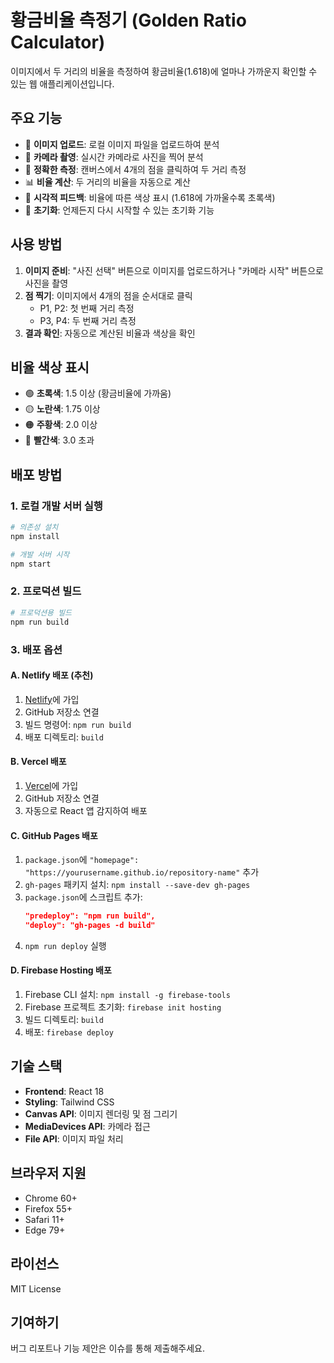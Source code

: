 # 황금비율 측정기 (Golden Ratio Calculator)

이미지에서 두 거리의 비율을 측정하여 황금비율(1.618)에 얼마나 가까운지 확인할 수 있는 웹 애플리케이션입니다.

## 주요 기능

- 📸 **이미지 업로드**: 로컬 이미지 파일을 업로드하여 분석
- 📱 **카메라 촬영**: 실시간 카메라로 사진을 찍어 분석
- 🎯 **정확한 측정**: 캔버스에서 4개의 점을 클릭하여 두 거리 측정
- 📊 **비율 계산**: 두 거리의 비율을 자동으로 계산
- 🎨 **시각적 피드백**: 비율에 따른 색상 표시 (1.618에 가까울수록 초록색)
- 🔄 **초기화**: 언제든지 다시 시작할 수 있는 초기화 기능

## 사용 방법

1. **이미지 준비**: "사진 선택" 버튼으로 이미지를 업로드하거나 "카메라 시작" 버튼으로 사진을 촬영
2. **점 찍기**: 이미지에서 4개의 점을 순서대로 클릭
   - P1, P2: 첫 번째 거리 측정
   - P3, P4: 두 번째 거리 측정
3. **결과 확인**: 자동으로 계산된 비율과 색상을 확인

## 비율 색상 표시

- 🟢 **초록색**: 1.5 이상 (황금비율에 가까움)
- 🟡 **노란색**: 1.75 이상
- 🟠 **주황색**: 2.0 이상
- 🔴 **빨간색**: 3.0 초과

## 배포 방법

### 1. 로컬 개발 서버 실행

```bash
# 의존성 설치
npm install

# 개발 서버 시작
npm start
```

### 2. 프로덕션 빌드

```bash
# 프로덕션용 빌드
npm run build
```

### 3. 배포 옵션

#### A. Netlify 배포 (추천)
1. [Netlify](https://netlify.com)에 가입
2. GitHub 저장소 연결
3. 빌드 명령어: `npm run build`
4. 배포 디렉토리: `build`

#### B. Vercel 배포
1. [Vercel](https://vercel.com)에 가입
2. GitHub 저장소 연결
3. 자동으로 React 앱 감지하여 배포

#### C. GitHub Pages 배포
1. `package.json`에 `"homepage": "https://yourusername.github.io/repository-name"` 추가
2. `gh-pages` 패키지 설치: `npm install --save-dev gh-pages`
3. `package.json`에 스크립트 추가:
   ```json
   "predeploy": "npm run build",
   "deploy": "gh-pages -d build"
   ```
4. `npm run deploy` 실행

#### D. Firebase Hosting 배포
1. Firebase CLI 설치: `npm install -g firebase-tools`
2. Firebase 프로젝트 초기화: `firebase init hosting`
3. 빌드 디렉토리: `build`
4. 배포: `firebase deploy`

## 기술 스택

- **Frontend**: React 18
- **Styling**: Tailwind CSS
- **Canvas API**: 이미지 렌더링 및 점 그리기
- **MediaDevices API**: 카메라 접근
- **File API**: 이미지 파일 처리

## 브라우저 지원

- Chrome 60+
- Firefox 55+
- Safari 11+
- Edge 79+

## 라이선스

MIT License

## 기여하기

버그 리포트나 기능 제안은 이슈를 통해 제출해주세요. 